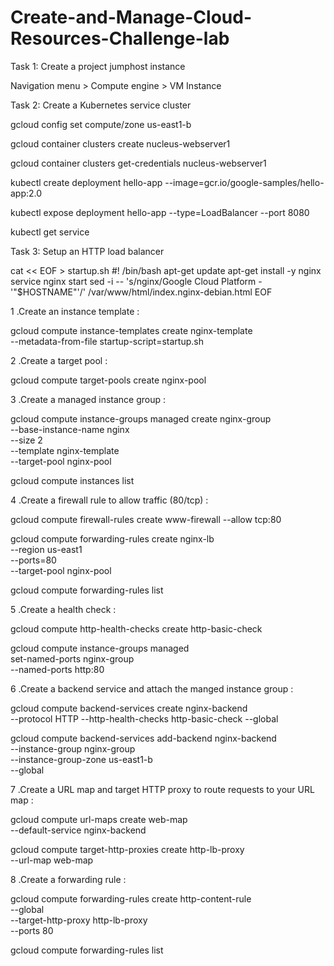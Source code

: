 # Create-and-Manage-Cloud-Resources-Challenge-lab
Task 1: Create a project jumphost instance

Navigation menu > Compute engine > VM Instance


Task 2: Create a Kubernetes service cluster

gcloud config set compute/zone us-east1-b

gcloud container clusters create nucleus-webserver1

gcloud container clusters get-credentials nucleus-webserver1

kubectl create deployment hello-app --image=gcr.io/google-samples/hello-app:2.0

kubectl expose deployment hello-app --type=LoadBalancer --port 8080

kubectl get service 


Task 3: Setup an HTTP load balancer

cat << EOF > startup.sh
#! /bin/bash
apt-get update
apt-get install -y nginx
service nginx start
sed -i -- 's/nginx/Google Cloud Platform - '"\$HOSTNAME"'/' /var/www/html/index.nginx-debian.html
EOF

1 .Create an instance template :

gcloud compute instance-templates create nginx-template \
--metadata-from-file startup-script=startup.sh

2 .Create a target pool :

gcloud compute target-pools create nginx-pool

3 .Create a managed instance group :

gcloud compute instance-groups managed create nginx-group \
--base-instance-name nginx \
--size 2 \
--template nginx-template \
--target-pool nginx-pool

gcloud compute instances list

4 .Create a firewall rule to allow traffic (80/tcp) :

gcloud compute firewall-rules create www-firewall --allow tcp:80

gcloud compute forwarding-rules create nginx-lb \
--region us-east1 \
--ports=80 \
--target-pool nginx-pool

gcloud compute forwarding-rules list

5 .Create a health check :

gcloud compute http-health-checks create http-basic-check

gcloud compute instance-groups managed \
set-named-ports nginx-group \
--named-ports http:80

6 .Create a backend service and attach the manged instance group :

gcloud compute backend-services create nginx-backend \
--protocol HTTP --http-health-checks http-basic-check --global

gcloud compute backend-services add-backend nginx-backend \
--instance-group nginx-group \
--instance-group-zone us-east1-b \
--global

7 .Create a URL map and target HTTP proxy to route requests to your URL map :

gcloud compute url-maps create web-map \
--default-service nginx-backend

gcloud compute target-http-proxies create http-lb-proxy \
--url-map web-map

8 .Create a forwarding rule :

gcloud compute forwarding-rules create http-content-rule \
--global \
--target-http-proxy http-lb-proxy \
--ports 80

gcloud compute forwarding-rules list
